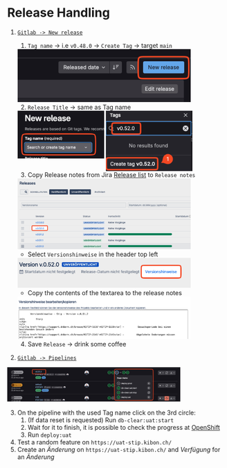 # Release Handling

1. [`Gitlab -> New release`](https://gitlab.dvbern.ch/stip/stip/-/releases/new)
    1. `Tag name` -> i.e `v0.48.0` -> `Create Tag` -> target `main`  
    <img width="400" src="docs/release/gitlab-new-release.png">  

    2. `Release Title` -> same as Tag name  
    <img width="200" src="docs/release/gitlab-create-tag-1.png">  

    <img width="200" src="docs/release/gitlab-create-tag-2.png" style="vertical-align: top">  

    3. Copy Release notes from Jira [Release list](https://support.dvbern.ch/projects/KSTIP?selectedItem=com.atlassian.jira.jira-projects-plugin%3Arelease-page&status=released-unreleased) to `Release notes`  
      <img width="400" src="docs/release/jira-release.png">  

      * Select `Versionshinweise` in the header top left  
      <img width="400" src="docs/release/jira-versionshinweise.png">  

      * Copy the contents of the textarea to the release notes  
      <img width="400" src="docs/release/jira-textarea.png">  

    4. Save `Release` -> drink some coffee
2. [`Gitlab -> Pipelines`](https://gitlab.dvbern.ch/stip/stip/-/pipelines)  
<img width="400" src="docs/release/gitlab-pipeline.png">  

3. On the pipeline with the used Tag name click on the 3rd circle:
    1. (If data reset is requested) Run `db-clear:uat:start`
    2. Wait for it to finish, it is possible to check the progress at [OpenShift](https://console-openshift-console.apps.apollo.ocp.dvbern.ch/topology/ns/stip-stip-default-uat?view=graph)
    3. Run `deploy:uat`
4. Test a random feature on `https://uat-stip.kibon.ch/`
5. Create an _Änderung_ on `https://uat-stip.kibon.ch/` and _Verfügung_ for an _Änderung_
